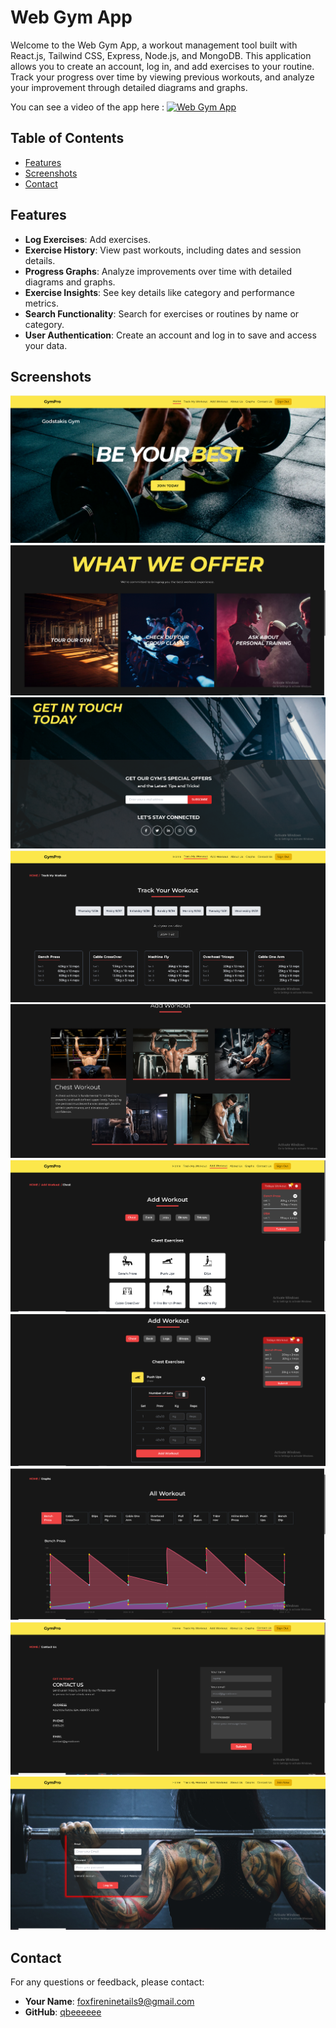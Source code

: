 # Web Gym App

Welcome to the Web Gym App, a workout management tool built with React.js, Tailwind CSS, Express, Node.js, and MongoDB. This application allows you to create an account, log in, and add exercises to your routine. Track your progress over time by viewing previous workouts, and analyze your improvement through detailed diagrams and graphs.

You can see a video of the app here : [![Web Gym App]()](https://drive.google.com/file/d/12YEDqN6K1azTAYWnG69PTvlZp625f2mP/view?usp=sharing)

## Table of Contents

- [Features](#features)
- [Screenshots](#screenshots)
- [Contact](#contact)

## Features

- **Log Exercises**: Add exercises.
- **Exercise History**: View past workouts, including dates and session details.
- **Progress Graphs**: Analyze improvements over time with detailed diagrams and graphs.
- **Exercise Insights**: See key details like category and performance metrics.
- **Search Functionality**: Search for exercises or routines by name or category.
- **User Authentication**: Create an account and log in to save and access your data.

## Screenshots

![Home Page1](images/homepage1.PNG)
![Home Page2](images/homepage2.PNG)
![Home Page3](images/homepage3.PNG)
![Track my Workout](images/trackmyworkout.PNG)
![Add Workout1](images/addworkout.PNG)
![Add Workout2](images/addworkout2.PNG)
![Add Workout3](images/addworkout3.PNG)
![Graphs](images/graphs.PNG)
![Contact us](images/conctactus.PNG)
![SignUp/Login](images/signup-login.PNG)

## Contact

For any questions or feedback, please contact:

- **Your Name**: [foxfireninetails9@gmail.com](mailto:foxfireninetails9@gmail.com)
- **GitHub**: [qbeeeeee](https://github.com/qbeeeeee)
